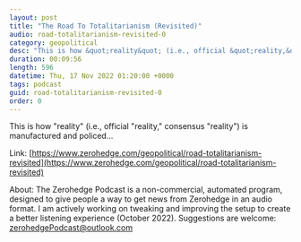 ```yaml
---
layout: post
title: "The Road To Totalitarianism (Revisited)"
audio: road-totalitarianism-revisited-0
category: geopolitical
desc: "This is how &quot;reality&quot; (i.e., official &quot;reality,&quot; consensus &quot;reality&quot;) is manufactured and policed..."
duration: 00:09:56
length: 596
datetime: Thu, 17 Nov 2022 01:20:00 +0000
tags: podcast
guid: road-totalitarianism-revisited-0
order: 0
---
```

This is how &quot;reality&quot; (i.e., official &quot;reality,&quot; consensus &quot;reality&quot;) is manufactured and policed...

Link: [https://www.zerohedge.com/geopolitical/road-totalitarianism-revisited](https://www.zerohedge.com/geopolitical/road-totalitarianism-revisited)

About: The Zerohedge Podcast is a non-commercial, automated program, designed to give people a way to get news from Zerohedge in an audio format.  I am actively working on tweaking and improving the setup to create a better listening experience (October 2022).  Suggestions are welcome: [zerohedgePodcast@outlook.com](mailto:zerohedgePodcast@outlook.com)